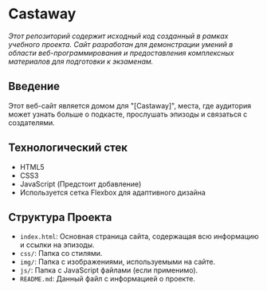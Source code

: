# Castaway

*Этот репозиторий содержит исходный код созданный в рамках учебного проекта. Сайт разработан для демонстрации умений в области веб-программирования и предоставления комплексных материалов для подготовки к экзаменам.*

## Введение

Этот веб-сайт является домом для "[Castaway]", места, где аудитория может узнать больше о подкасте, прослушать эпизоды и связаться с создателями.

## Технологический стек

- HTML5
- CSS3
- JavaScript (Предстоит добавление)
- Используется сетка Flexbox для адаптивного дизайна

## Структура Проекта

- `index.html`: Основная страница сайта, содержащая всю информацию и ссылки на эпизоды.
- `css/`: Папка со стилями.
- `img/`: Папка с изображениями, используемыми на сайте.
- `js/`: Папка с JavaScript файлами (если применимо).
- `README.md`: Данный файл с информацией о проекте.
